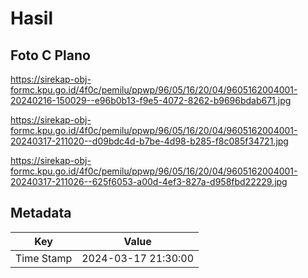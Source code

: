 # Hasil

## Foto C Plano

https://sirekap-obj-formc.kpu.go.id/4f0c/pemilu/ppwp/96/05/16/20/04/9605162004001-20240216-150029--e96b0b13-f9e5-4072-8262-b9696bdab671.jpg

https://sirekap-obj-formc.kpu.go.id/4f0c/pemilu/ppwp/96/05/16/20/04/9605162004001-20240317-211020--d09bdc4d-b7be-4d98-b285-f8c085f34721.jpg

https://sirekap-obj-formc.kpu.go.id/4f0c/pemilu/ppwp/96/05/16/20/04/9605162004001-20240317-211026--625f6053-a00d-4ef3-827a-d958fbd22229.jpg


## Metadata

| Key        | Value               |
| ---------- | ------------------- |
| Time Stamp | 2024-03-17 21:30:00 |



